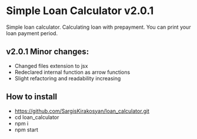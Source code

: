 # Simple Loan Calculator v2.0.1
Simple loan calculator. Calculating loan with prepayment. You can print your loan payment period.

## v2.0.1 Minor changes:
* Changed files extension to jsx
* Redeclared internal function as arrow functions
* Slight refactoring and readability increasing

## How to install
* https://github.com/SargisKirakosyan/loan_calculator.git
* cd loan_calculator
* npm i
* npm start